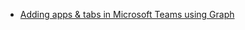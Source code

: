 
- [Adding apps & tabs in Microsoft Teams using Graph](https://teams.rocks/2018/10/14/adding-tabs-in-teams-using-graph-part-1/)
